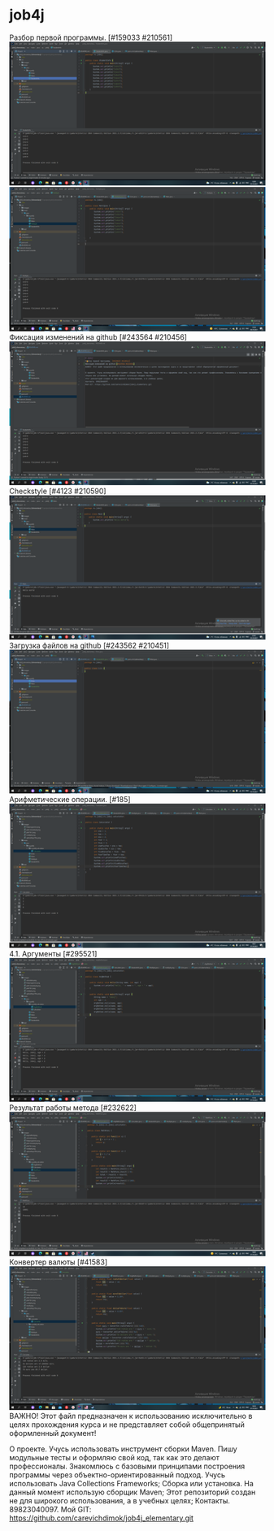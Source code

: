 # job4j
Разбор первой программы. [#159033 #210561]
![Image of firstprogramm](https://github.com/carevichdimok/job4j_elementary/blob/master/src/images/firstprogramm.png)
![Image of multiple](https://github.com/carevichdimok/job4j_elementary/blob/master/src/images/multiple.png)
Фиксация изменений на github [#243564 #210456]
![Image of job4 fix1](https://github.com/carevichdimok/job4j_elementary/blob/master/src/images/job4%20fix1.png)
Checkstyle [#4123 #210590]
![Image of job4 checkstyle](https://github.com/carevichdimok/job4j_elementary/blob/master/src/images/job4%20checkstyle.png)
Загрузка файлов на github [#243562 #210451]
![Image of uploadings files](https://github.com/carevichdimok/job4j_elementary/blob/master/src/images/uploadings%20files.png)
Арифметические операции. [#185]
![Image of uploadings files](https://github.com/carevichdimok/job4j_elementary/blob/master/src/images/calculator.png)
4.1. Аргументы [#295521]
![Image of uploadings files](https://github.com/carevichdimok/job4j_elementary/blob/master/src/images/argmethod.png)
Результат работы метода [#232622]
![Image of uploadings files](https://github.com/carevichdimok/job4j_elementary/blob/master/src/images/result.png)
Конвертер валюты [#41583]
![Image of uploadings files](https://github.com/carevichdimok/job4j_elementary/blob/master/src/images/converter.png)
ВАЖНО! Этот файл предназначен к использованию исключительно в целях прохождения курса и не представляет собой общепринятый оформленный документ!

О проекте. Учусь использовать инструмент сборки Maven. Пишу модульные тесты и оформляю свой код, так как это делают профессионалы. Знакомлюсь с базовыми принципами построения программы через объектно-ориентированный подход. Учусь использовать Java Collections Frameworks;
Сборка или установка. На данный момент использую сборщик Maven;
Этот репозиторий создан не для широкого использования, а в учебных целях;
Контакты. 89823040097.
Мой GIT: https://github.com/carevichdimok/job4j_elementary.git